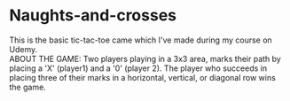 # Naughts-and-crosses
This is the basic tic-tac-toe came which I've made during my course on Udemy.  
ABOUT THE GAME: Two players playing in a 3x3 area, marks their path by placing a 'X' (player1) and a '0' (player 2). The player who succeeds in placing three of their marks in a horizontal, vertical, or diagonal row wins the game.
